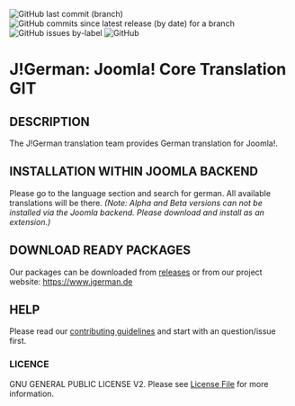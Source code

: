 ![GitHub last commit (branch)](https://img.shields.io/github/last-commit/joomlagerman/joomla/3.10-dev?style=flat-square) ![GitHub commits since latest release (by date) for a branch](https://img.shields.io/github/commits-since/joomlagerman/joomla/latest/3.10-dev?style=flat-square) ![GitHub issues by-label](https://img.shields.io/github/issues/joomlagerman/joomla/Joomla!%203.x?style=flat-square) ![GitHub](https://img.shields.io/github/license/joomlagerman/joomla?style=flat-square)

J!German: Joomla! Core Translation GIT
======================================

## DESCRIPTION

The J!German translation team provides German translation for Joomla!.

## INSTALLATION WITHIN JOOMLA BACKEND

Please go to the language section and search for german. All available translations will be there.
*(Note: Alpha and Beta versions can not be installed via the Joomla backend. Please download and install as an extension.)*

## DOWNLOAD READY PACKAGES

Our packages can be downloaded from [releases](https://github.com/joomlagerman/joomla/releases) or from our project website: https://www.jgerman.de

## HELP

Please read our [contributing guidelines](.github/CONTRIBUTING.md) and start with an question/issue first.

### LICENCE
GNU GENERAL PUBLIC LICENSE V2. Please see [License File](LICENSE) for more information.
